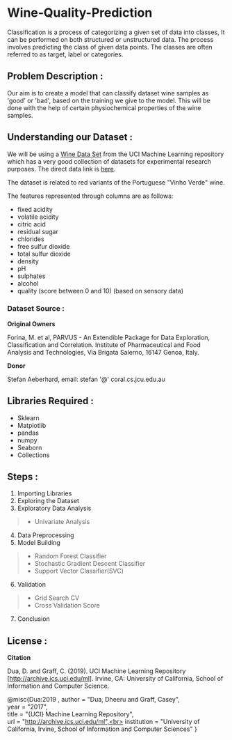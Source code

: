 # Wine-Quality-Prediction

Classification is a process of categorizing a given set of data into classes, It can be performed on both structured or unstructured data. The process involves predicting the class of given data points. The classes are often referred to as target, label or categories.

## Problem Description : 

Our aim is to create a model that can classify dataset wine samples as 'good' or 'bad', based on the training we give to the model. This will be done with the help of certain physiochemical properties of the wine samples.


## Understanding our Dataset :
We will be using a [Wine Data Set](https://archive.ics.uci.edu/ml/datasets/Wine) from the UCI Machine Learning repository which has a very good collection of datasets for experimental research purposes. The direct data link is [here](https://archive.ics.uci.edu/ml/machine-learning-databases/wine/).

The dataset is related to red variants of the Portuguese "Vinho Verde" wine.

The features represented through columns are as follows: 

- fixed acidity
- volatile acidity
- citric acid
- residual sugar
- chlorides
- free sulfur dioxide
- total sulfur dioxide
- density
- pH
- sulphates
- alcohol
- quality (score between 0 and 10) (based on sensory data)

### Dataset Source :

**Original Owners**

Forina, M. et al, PARVUS -
An Extendible Package for Data Exploration, Classification and Correlation.
Institute of Pharmaceutical and Food Analysis and Technologies, Via Brigata Salerno,
16147 Genoa, Italy.

**Donor**

Stefan Aeberhard, email: stefan '@' coral.cs.jcu.edu.au

## Libraries Required :
- Sklearn 
- Matplotlib
- pandas
- numpy
- Seaborn
- Collections

## Steps :
1. Importing Libraries
2. Exploring the Dataset
3. Exploratory Data Analysis
> * Univariate Analysis
4. Data Preprocessing
5. Model Building
> * Random Forest Classifier
> * Stochastic Gradient Descent Classifier
> * Support Vector Classifier(SVC)
6. Validation
> * Grid Search CV
> * Cross Validation Score
7. Conclusion

## License :

**Citation**

Dua, D. and Graff, C. (2019). UCI Machine Learning Repository [http://archive.ics.uci.edu/ml]. Irvine, CA: University of California, School of Information and Computer Science.

@misc{Dua:2019 ,
author = "Dua, Dheeru and Graff, Casey",<br>
year = "2017",<br>
title = "{UCI} Machine Learning Repository",<br>
url = "http://archive.ics.uci.edu/ml",<br>
institution = "University of California, Irvine, School of Information and Computer Sciences" }
